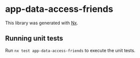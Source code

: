 # app-data-access-friends

This library was generated with [Nx](https://nx.dev).

## Running unit tests

Run `nx test app-data-access-friends` to execute the unit tests.
